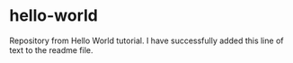 # hello-world
Repository from Hello World tutorial.
I have successfully added this line of text to the readme file.
